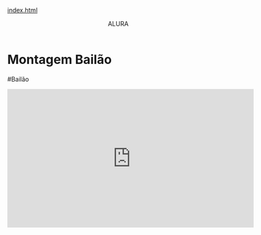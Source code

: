 [index.html](https://github.com/user-attachments/files/22006097/index.html)
<body>
<header>ALURA</header>


<h1>Montagem Bailão</h1>
</p>#Bailão</p>


<iframe width="560" height="315" src="https://www.youtube.com/embed/B9KFb_fmvV8?si=uOJ-mo7GocSnVyVX" title="YouTube video player" frameborder="0" allow="accelerometer; autoplay; clipboard-write; encrypted-media; gyroscope; picture-in-picture; web-share" referrerpolicy="strict-origin-when-cross-origin" allowfullscreen></iframe>
<body>
